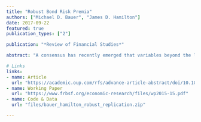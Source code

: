 ```yaml
---
title: "Robust Bond Risk Premia"
authors: ["Michael D. Bauer", "James D. Hamilton"]
date: 2017-09-22
featured: true
publication_types: ["2"]

publication: "*Review of Financial Studies*"

abstract: "A consensus has recently emerged that variables beyond the level, slope, and curvature of the yield curve can help predict bond returns. This paper shows that the statistical tests underlying this evidence are subject to serious small-sample distortions. We propose more robust tests, including a novel bootstrap procedure specifically designed to test the spanning hypothesis. We revisit the analysis in six published studies and find that the evidence against the spanning hypothesis is much weaker than it originally appeared. Our results pose a serious challenge to the prevailing consensus."

# Links
links:
- name: Article
  url: "https://academic.oup.com/rfs/advance-article-abstract/doi/10.1093/rfs/hhx096/4210006"
- name: Working Paper
  url: "https://www.frbsf.org/economic-research/files/wp2015-15.pdf"
- name: Code & Data
  url: "files/bauer_hamilton_robust_replication.zip"

---
```

